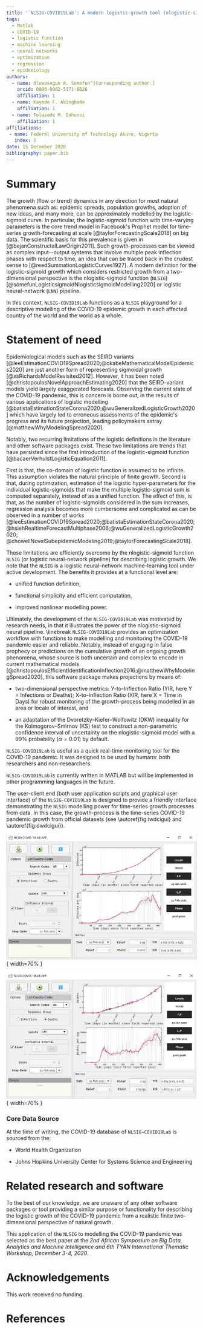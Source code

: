```yaml
---
title: '`NLSIG-COVID19Lab`: A modern logistic-growth tool (nlogistic-sigmoid) for descriptively modelling the dynamics of the COVID-19 pandemic process'
tags:
  - Matlab
  - COVID-19
  - logistic function
  - machine learning
  - neural networks
  - optimization
  - regression
  - epidemiology
authors:
  - name: Oluwasegun A. Somefun^[Corresponding author.]
    orcid: 0000-0002-5171-8026
    affiliation: 1
  - name: Kayode F. Akingbade
    affiliation: 1
  - name: Folasade M. Dahunsi
    affiliation: 1
affiliations:
 - name: Federal University of Technology Akure, Nigeria
   index: 1
date: 15 December 2020
bibliography: paper.bib
---
```


# Summary

The growth (flow or trend) dynamics in any direction for most natural phenomena such as: epidemic spreads, population growths, 
adoption of new ideas, and many more, can be approximately modelled by the logistic-sigmoid curve. 
In particular, the logistic-sigmoid function with time-varying parameters is the core trend 
model in Facebook's Prophet model for time-series growth-forecasting 
at scale [@taylorForecastingScale2018] on big data. 
The scientific basis for this prevalence is given in [@bejanConstructalLawOrigin2011]. 
Such growth-processes can be viewed as complex input--output systems that involve 
multiple peak inflection phases with respect to time, an idea that 
can be traced back in the crudest sense to [@reedSummationLogisticCurves1927]. A modern definition for the logistic-sigmoid growth which considers restricted growth from  a two-dimensional perspective is the nlogistic-sigmoid function (`NLSIG`) [@somefunLogisticsigmoidNlogisticsigmoidModelling2020] 
or logistic neural-network (`LNN`) pipeline. 

In this context, `NLSIG-COVID19Lab` functions as a `NLSIG` playground for a descriptive modelling 
of the COVID-19 epidemic growth in each affected country of the world and the world as a whole. 


# Statement of need

Epidemiological models such as the SEIRD variants 
[@leeEstimationCOVID19Spread2020;@okabeMathematicalModelEpidemics2020] are just another form of representing sigmoidal growth [@xsRichardsModelRevisited2012]. However, it has been noted 
[@christopoulosNovelApproachEstimating2020] that the SEIRD-variant models yield largely exaggerated forecasts. 
Observing the current state of the COVID-19 pandemic, this is concern is borne out, in 
the results of various applications of logistic modelling [@batistaEstimationStateCorona2020;@wuGeneralizedLogisticGrowth2020]
which have largely led to erroneous assessments of the epidemic's progress and its future projection, leading policymakers astray [@matthewWhyModelingSpread2020]. 

Notably, two recurring limitations of the logistic definitions in the literature and other software packages exist. These two limitations are trends that have persisted since the first introduction of the logistic-sigmoid function [@bacaerVerhulstLogisticEquation2011]. 

First is that, the co-domain of logistic function is assumed to be infinite. This assumption violates the natural principle of finite growth. 
Second is that, during optimization, estimation of the logistic hyper-parameters  for the individual logistic-sigmoids that make the multiple logistic-sigmoid sum is computed separately, instead of as a unified function. The effect of this, is that, as the number of logistic-sigmoids 
considered in the sum increases, regression analysis becomes more cumbersome and complicated as can be observed in a number of works [@leeEstimationCOVID19Spread2020;@batistaEstimationStateCorona2020;
@hsiehRealtimeForecastMultiphase2006;@wuGeneralizedLogisticGrowth2020;
@chowellNovelSubepidemicModeling2019;@taylorForecastingScale2018]. 

These limitations are efficiently overcome by the nlogistic-sigmoid function `NLSIG` (or logistic neural-network pipeline) for describing logistic growth. We note that the `NLSIG` is a logistic neural-network machine-learning tool under active development. The benefits it provides at a functional level are:
	
 - unified function definition,
 
 - functional simplicity and efficient computation,
	
 - improved nonlinear modelling power.
		
Ultimately, the development of the `NLSIG-COVID19Lab` was motivated by research needs, in that it 
illustrates the power of the nlogistic-sigmoid neural pipeline. \linebreak `NLSIG-COVID19Lab` provides an optimization workflow with functions to make modelling and monitoring the COVID-19 pandemic easier and reliable. Notably, instead of engaging in false prophecy 
or predictions on the cumulative growth of an ongoing growth phenomena, whose source is both uncertain and 
complex to encode in current mathematical models [@christopoulosEfficientIdentificationInflection2016;@matthewWhyModelingSpread2020], this software package makes projections by means of:

- two-dimensional perspective metrics: Y-to-Inflection Ratio (YIR, here Y = Infections or Deaths); X-to-Inflection Ratio (XIR, here X = Time in Days) for robust monitoring of the growth-process being modelled in an area or locale of interest, and

- an adaptation of the Dvoretzky–Kiefer–Wolfowitz (DKW) inequality for the Kolmogorov–Smirnov (KS) test to construct a non-parametric confidence interval of uncertainty on the nlogistic-sigmoid model with a 99% probability ($\alpha=0.01$) by default. 

`NLSIG-COVID19Lab` is useful as a quick real-time monitoring tool for the COVID-19 pandemic. It was designed to be used by humans: both researchers and non-researchers. 

`NLSIG-COVID19Lab` is currently written in MATLAB but will be implemented in other programming languages in the future. 
 
The user-client end (both user application scripts and graphical user interface) of the `NLSIG-COVID19Lab` 
is designed to provide a friendly interface demonstrating the `NLSIG` modelling power for time-series growth processes from data. 
In this case, the growth-process is the time-series COVID-19 pandemic growth from official datasets (see \autoref{fig:iwdcigui} and \autoref{fig:dwdcigui}).

![GUI Layout showing the Total COVID-19 Infections in the World. \label{fig:iwdcigui}](inf_wd_ci_gui.png){ width=70% } 

![GUI Layout showing the Total COVID-19 Deaths in the World. \label{fig:dwdcigui}](dth_wd_ci_gui.png){ width=70% } 


### Core Data Source
At the time of writing, the COVID-19 database of `NLSIG-COVID19Lab` is sourced from the:

* World Health Organization

* Johns Hopkins University Center for Systems Science and Engineering


<!-- # Mathematics

Single dollars ($) are required for inline mathematics e.g. $f(x) = e^{\pi/x]$

Double dollars make self-standing equations:

$$\Theta(x) = \left\{\begin{array]{l]
0\textrm{ if ] x < 0\cr
1\textrm{ else]
\end{array]\right.$$

You can also use plain \LaTeX for equations
\begin{equation]\label{eq:fourier]
\hat f(\omega) = \int_{-\infty]^{\infty] f(x) e^{i\omega x] dx
\end{equation]
and refer to \autoref{eq:fourier] from text.
 -->

# Related research and software

To the best of our knowledge, we are unaware of any other software packages or tool providing a similar purpose or functionality for describing the logistic growth of the COVID-19 pandemic from a realistic finite two-dimensional perspective of natural growth.

This application of the `NLSIG` to modelling the COVID-19 pandemic was selected as the best paper at the *2nd African Symposium on Big Data, Analytics and Machine Intelligence and 6th TYAN International Thematic Workshop, December 3-4, 2020*.


# Acknowledgements

This work received no funding. 

# References
